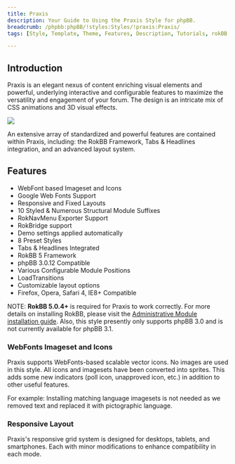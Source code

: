```yaml
---
title: Praxis
description: Your Guide to Using the Praxis Style for phpBB.
breadcrumb: /phpbb:phpBB/!styles:Styles/!praxis:Praxis/
tags: [Style, Template, Theme, Features, Description, Tutorials, rokBB 5]

---
```


Introduction
-----

Praxis is an elegant nexus of content enriching visual elements and powerful, underlying interactive and configurable features to maximize the versatility and engagement of your forum. The design is an intricate mix of CSS animations and 3D visual effects. 

![][style]

An extensive array of standardized and powerful features are contained within Praxis, including: the RokBB Framework, Tabs & Headlines integration, and an advanced layout system.

Features
-----

* WebFont based Imageset and Icons
* Google Web Fonts Support
* Responsive and Fixed Layouts
* 10 Styled & Numerous Structural Module Suffixes
* RokNavMenu Exporter Support
* RokBridge support
* Demo settings applied automatically
* 8 Preset Styles
* Tabs & Headlines Integrated
* RokBB 5 Framework
* phpBB 3.0.12 Compatible
* Various Configurable Module Positions
* LoadTransitions
* Customizable layout options
* Firefox, Opera, Safari 4, IE8+ Compatible

NOTE: **RokBB 5.0.4+** is required for Praxis to work correctly. For more details on installing RokBB, please visit the [Administrative Module installation guide](../../start/styles.md#installing-administrative-modules). Also, this style presently only supports phpBB 3.0 and is not currently available for phpBB 3.1.


### WebFonts Imageset and Icons

Praxis supports WebFonts-based scalable vector icons. No images are used in this style. All icons and imagesets have been converted into sprites. This adds some new indicators (poll icon, unapproved icon, etc.) in addition to other useful features. 

For example: Installing matching language imagesets is not needed as we removed text and replaced it with pictographic language.



### Responsive Layout

Praxis's responsive grid system is designed for desktops, tablets, and smartphones. Each with minor modifications to enhance compatibility in each mode.

[adminguide]: ../../start/styles.md#installing-administrative-modules
[style]: assets/praxis.jpeg
[rokbridge]: http://www.rockettheme.com/extensions-joomla/roklegacy
